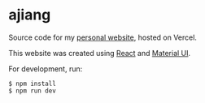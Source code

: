 # ajiang

Source code for my [personal website](https://www.albertjiang.com/), hosted on Vercel.

This website was created using [React](https://react.dev/) and [Material UI](https://mui.com/material-ui/).

For development, run:
```sh-session
$ npm install
$ npm run dev
```
